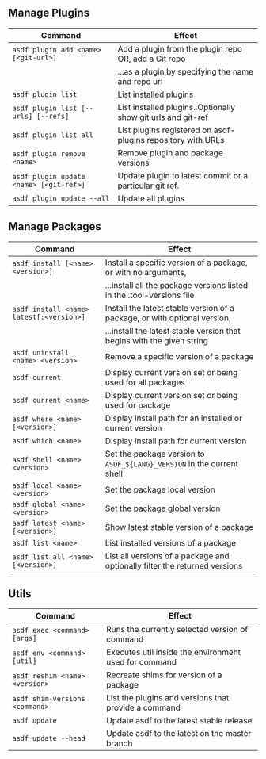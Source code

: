 ## Manage Plugins

| Command                                  | Effect                                                       |
| -----------------------------------------| ------------------------------------------------------------ |
| `asdf plugin add <name> [<git-url>]`     | Add a plugin from the plugin repo OR, add a Git repo         |
|                                          | ...as a plugin by specifying the name and repo url           |
| `asdf plugin list`                       | List installed plugins                                       |
| `asdf plugin list [--urls] [--refs]`     | List installed plugins. Optionally show git urls and git-ref |
| `asdf plugin list all`                   | List plugins registered on asdf-plugins repository with URLs |
| `asdf plugin remove <name>`              | Remove plugin and package versions                           |
| `asdf plugin update <name> [<git-ref>]`  | Update plugin to latest commit or a particular git ref.      |
| `asdf plugin update --all`               | Update all plugins                                           |

## Manage Packages

| Command                                  | Effect                                                                     |
| ---------------------------------------- | -------------------------------------------------------------------------- |
| `asdf install [<name> <version>]`        | Install a specific version of a package, or with no arguments,             |
|                                          | ...install all the package versions listed in the .tool-versions file      |
| `asdf install <name> latest[:<version>]` | Install the latest stable version of a package, or with optional version,  |
|                                          | ...install the latest stable version that begins with the given string     |
| `asdf uninstall <name> <version>`        | Remove a specific version of a package                                     |
| `asdf current`                           | Display current version set or being used for all packages                 |
| `asdf current <name>`                    | Display current version set or being used for package                      |
| `asdf where <name> [<version>]`          | Display install path for an installed or current version                   |
| `asdf which <name>`                      | Display install path for current version                                   |
| `asdf shell <name> <version>`            | Set the package version to `ASDF_${LANG}_VERSION` in the current shell     |
| `asdf local <name> <version>`            | Set the package local version                                              |
| `asdf global <name> <version>`           | Set the package global version                                             |
| `asdf latest <name> [<version>]`         | Show latest stable version of a package                                    |
| `asdf list <name>`                       | List installed versions of a package                                       |
| `asdf list all <name> [<version>]`       | List all versions of a package and optionally filter the returned versions |

## Utils

| Command                        | Effect                                                |
| ------------------------------ | ----------------------------------------------------- |
| `asdf exec <command> [args]`   | Runs the currently selected version of command        |
| `asdf env <command> [util]`    | Executes util inside the environment used for command |
| `asdf reshim <name> <version>` | Recreate shims for version of a package               |
| `asdf shim-versions <command>` | List the plugins and versions that provide a command  |
| `asdf update`                  | Update asdf to the latest stable release              |
| `asdf update --head`           | Update asdf to the latest on the master branch        |
